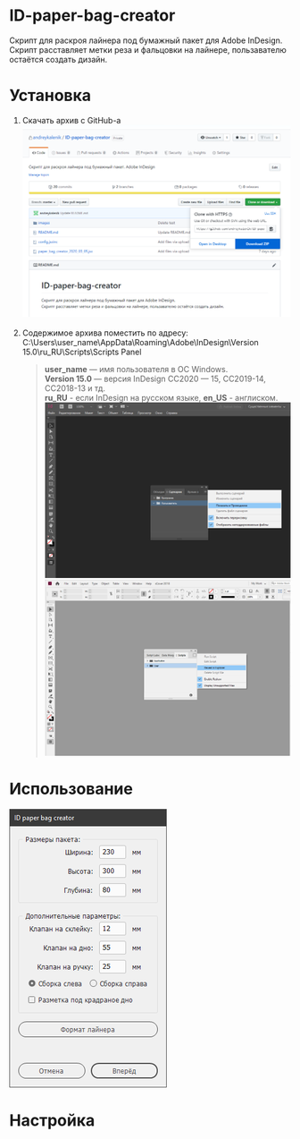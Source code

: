 # ID-paper-bag-creator
Скрипт для раскроя лайнера под бумажный пакет для  Adobe InDesign. <br> Скрипт расставляет метки реза и фальцовки на лайнере, пользавателю остаётся создать дизайн.

# Установка

1. Скачать архив с GitHub-a<br>
      ![screenshot of sample](images/get-zip-1.png)<br>
      <br>
2. Содержимое архива поместить по адресу: <br> C:\Users\user_name\AppData\Roaming\Adobe\InDesign\Version 15.0\ru_RU\Scripts\Scripts Panel
     > **user_name** — имя пользователя в ОС Windows.<br> 
      **Version 15.0**  — версия InDesign CC2020 — 15, CC2019-14, CC2018-13 и тд.<br>
      **ru_RU** - если InDesign на русском языке, **en_US** - англиском.<br>
      ![screenshot of sample](images/install_ru.png)<br>
      ![screenshot of sample](images/install_en.png)


# Использование
![screenshot of sample](images/01.PNG)

# Настройка
